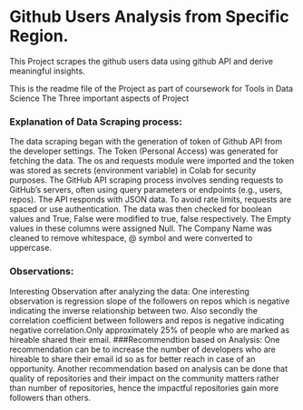 # Github Users Analysis from Specific Region.
This Project scrapes the github users data using github API and derive meaningful insights. 

This is the readme file of the Project as part of coursework for Tools in Data Science The Three important aspects of Project

### Explanation of Data Scraping process: 
The data scraping began with the generation of token of Github API from the developer settings. The Token (Personal Access) was generated for fetching the data. The os and requests module were imported and the token was stored as secrets (environment variable) in Colab for security purposes. The GitHub API scraping process involves sending requests to GitHub’s servers, often using query parameters or endpoints (e.g., users, repos). The API responds with JSON data. To avoid rate limits, requests are spaced or use authentication. The data was then checked for boolean values and True, False were modified to true, false respectively. The Empty values in these columns were assigned Null. The Company Name was cleaned to remove whitespace, @ symbol and were converted to uppercase.
### Observations:
Interesting Observation after analyzing the data: One interesting observation is regression slope of the followers on repos which is negative indicating the inverse relationship between two. Also secondly the correlation coefficient between followers and repos is negative indicating negative correlation.Only approximately 25% of people who are marked as hireable shared their email.
###Recommendtion based on Analysis:
One recommendation can be to increase the number of developers who are hireable to share their email id so as for better reach in case of an opportunity. Another recommendation based on analysis can be done that quality of repositories and their impact on the community matters rather than number of repositories, hence the impactful repositories gain more followers than others.
